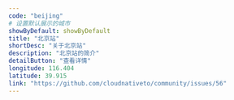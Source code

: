 ```yaml
---
code: "beijing"
# 设置默认展示的城市
showByDefault: showByDefault
title: "北京站"
shortDesc: "关于北京站"
description: "北京站的简介"
detailButton: "查看详情"
longitude: 116.404
latitude: 39.915
link: "https://github.com/cloudnativeto/community/issues/56"
---
```



